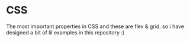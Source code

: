 # CSS

The most important properties in CSS and these are flex & grid.
so i have designed a bit of lil examples in this repository :)
